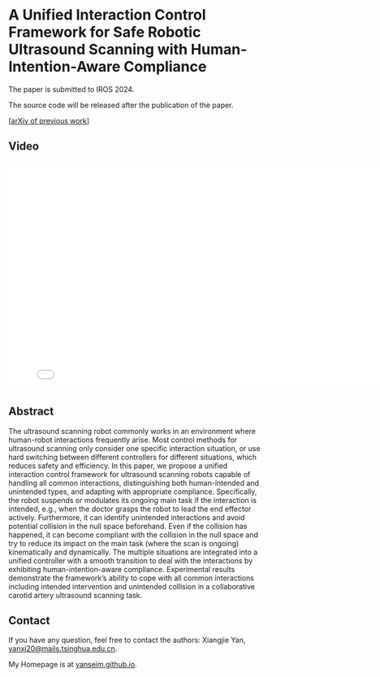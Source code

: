 # A Unified Interaction Control Framework for Safe Robotic Ultrasound Scanning with Human-Intention-Aware Compliance

The paper is submitted to IROS 2024.

The source code will be released after the publication of the paper.

[[arXiv of previous work](https://arxiv.org/abs/2403.12676)]


## Video

<p align="center">
<iframe width="800" height="450" src="./iros24v2.mp4" title="iros24 video" frameborder="0" allow="accelerometer; autoplay; clipboard-write; encrypted-media; gyroscope; picture-in-picture" allowfullscreen> </iframe>
</p>


## Abstract

The ultrasound scanning robot commonly works in an environment where human-robot interactions frequently arise. Most control methods for ultrasound scanning only consider one specific interaction situation, or use hard switching between different controllers for different situations, which reduces safety and efficiency. In this paper, we propose a unified interaction control framework for ultrasound scanning robots capable of handling all common interactions, distinguishing both human-intended and unintended types, and adapting with
appropriate compliance. Specifically, the robot suspends or modulates its ongoing main task if the interaction is intended, e.g., when the doctor grasps the robot to lead the end effector actively. Furthermore, it can identify unintended interactions and avoid potential collision in the null space beforehand. Even if the collision has happened, it can become compliant with the collision in the null space and try to reduce its impact on the main task (where the scan is ongoing) kinematically and dynamically. The multiple situations are integrated into a unified controller with a smooth transition to deal with the interactions by exhibiting human-intention-aware compliance. Experimental results demonstrate the framework’s ability to cope with all common interactions including intended intervention and unintended collision in a collaborative carotid artery ultrasound scanning task.

## Contact

If you have any question, feel free to contact the authors: Xiangjie Yan, <yanxj20@mails.tsinghua.edu.cn>.

My Homepage is at [yanseim.github.io](https://yanseim.github.io).
